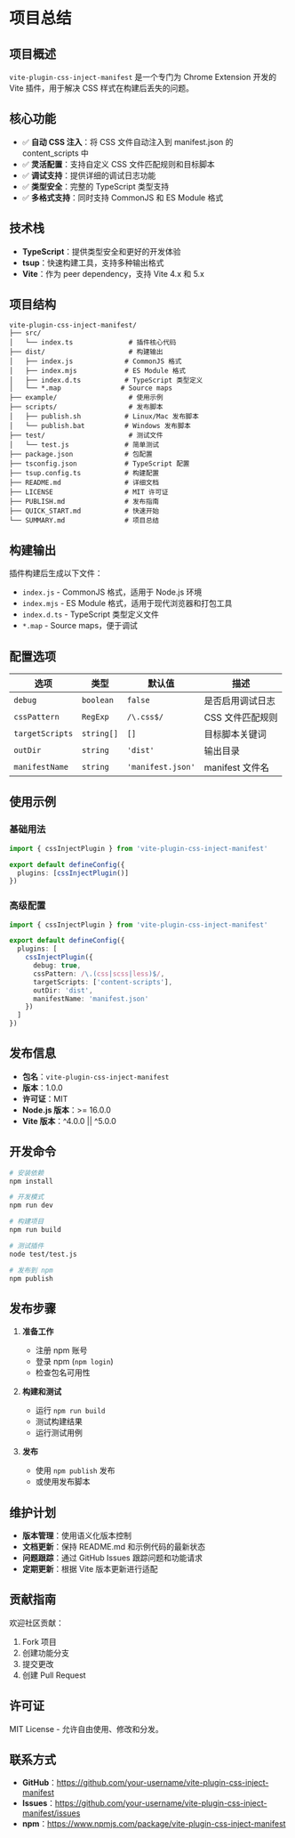 # 项目总结

## 项目概述

`vite-plugin-css-inject-manifest` 是一个专门为 Chrome Extension 开发的 Vite 插件，用于解决 CSS 样式在构建后丢失的问题。

## 核心功能

- ✅ **自动 CSS 注入**：将 CSS 文件自动注入到 manifest.json 的 content_scripts 中
- ✅ **灵活配置**：支持自定义 CSS 文件匹配规则和目标脚本
- ✅ **调试支持**：提供详细的调试日志功能
- ✅ **类型安全**：完整的 TypeScript 类型支持
- ✅ **多格式支持**：同时支持 CommonJS 和 ES Module 格式

## 技术栈

- **TypeScript**：提供类型安全和更好的开发体验
- **tsup**：快速构建工具，支持多种输出格式
- **Vite**：作为 peer dependency，支持 Vite 4.x 和 5.x

## 项目结构

```
vite-plugin-css-inject-manifest/
├── src/
│   └── index.ts              # 插件核心代码
├── dist/                     # 构建输出
│   ├── index.js             # CommonJS 格式
│   ├── index.mjs            # ES Module 格式
│   ├── index.d.ts           # TypeScript 类型定义
│   └── *.map               # Source maps
├── example/                  # 使用示例
├── scripts/                  # 发布脚本
│   ├── publish.sh           # Linux/Mac 发布脚本
│   └── publish.bat          # Windows 发布脚本
├── test/                     # 测试文件
│   └── test.js              # 简单测试
├── package.json             # 包配置
├── tsconfig.json            # TypeScript 配置
├── tsup.config.ts           # 构建配置
├── README.md                # 详细文档
├── LICENSE                  # MIT 许可证
├── PUBLISH.md               # 发布指南
├── QUICK_START.md           # 快速开始
└── SUMMARY.md               # 项目总结
```

## 构建输出

插件构建后生成以下文件：

- `index.js` - CommonJS 格式，适用于 Node.js 环境
- `index.mjs` - ES Module 格式，适用于现代浏览器和打包工具
- `index.d.ts` - TypeScript 类型定义文件
- `*.map` - Source maps，便于调试

## 配置选项

| 选项 | 类型 | 默认值 | 描述 |
|------|------|--------|------|
| `debug` | `boolean` | `false` | 是否启用调试日志 |
| `cssPattern` | `RegExp` | `/\.css$/` | CSS 文件匹配规则 |
| `targetScripts` | `string[]` | `[]` | 目标脚本关键词 |
| `outDir` | `string` | `'dist'` | 输出目录 |
| `manifestName` | `string` | `'manifest.json'` | manifest 文件名 |

## 使用示例

### 基础用法

```typescript
import { cssInjectPlugin } from 'vite-plugin-css-inject-manifest'

export default defineConfig({
  plugins: [cssInjectPlugin()]
})
```

### 高级配置

```typescript
import { cssInjectPlugin } from 'vite-plugin-css-inject-manifest'

export default defineConfig({
  plugins: [
    cssInjectPlugin({
      debug: true,
      cssPattern: /\.(css|scss|less)$/,
      targetScripts: ['content-scripts'],
      outDir: 'dist',
      manifestName: 'manifest.json'
    })
  ]
})
```

## 发布信息

- **包名**：`vite-plugin-css-inject-manifest`
- **版本**：1.0.0
- **许可证**：MIT
- **Node.js 版本**：>= 16.0.0
- **Vite 版本**：^4.0.0 || ^5.0.0

## 开发命令

```bash
# 安装依赖
npm install

# 开发模式
npm run dev

# 构建项目
npm run build

# 测试插件
node test/test.js

# 发布到 npm
npm publish
```

## 发布步骤

1. **准备工作**
   - 注册 npm 账号
   - 登录 npm (`npm login`)
   - 检查包名可用性

2. **构建和测试**
   - 运行 `npm run build`
   - 测试构建结果
   - 运行测试用例

3. **发布**
   - 使用 `npm publish` 发布
   - 或使用发布脚本

## 维护计划

- **版本管理**：使用语义化版本控制
- **文档更新**：保持 README.md 和示例代码的最新状态
- **问题跟踪**：通过 GitHub Issues 跟踪问题和功能请求
- **定期更新**：根据 Vite 版本更新进行适配

## 贡献指南

欢迎社区贡献：

1. Fork 项目
2. 创建功能分支
3. 提交更改
4. 创建 Pull Request

## 许可证

MIT License - 允许自由使用、修改和分发。

## 联系方式

- **GitHub**：https://github.com/your-username/vite-plugin-css-inject-manifest
- **Issues**：https://github.com/your-username/vite-plugin-css-inject-manifest/issues
- **npm**：https://www.npmjs.com/package/vite-plugin-css-inject-manifest 
